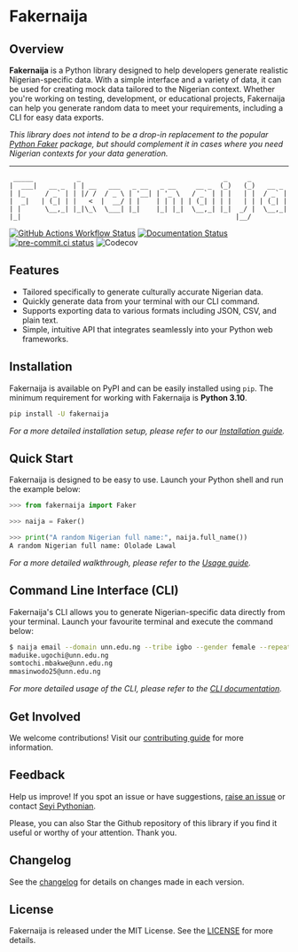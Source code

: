 # Fakernaija

## Overview

**Fakernaija** is a Python library designed to help developers generate realistic Nigerian-specific data. With a simple interface and a variety of data, it can be used for creating mock data tailored to the Nigerian context. Whether you're working on testing, development, or educational projects, Fakernaija can help you generate random data to meet your requirements, including a CLI for easy data exports.

_This library does not intend to be a drop-in replacement to the popular [Python Faker](https://faker.readthedocs.io/en/master/) package, but should complement it in cases where you need Nigerian contexts for your data generation._

----

```text
 _____           _                                    _     _
|  ___|   __ _  | | __   ___   _ __   _ __     __ _  (_)   (_)   __ _
| |_     / _` | | |/ /  / _ \ | '__| | '_ \   / _` | | |   | |  / _` |
|  _|   | (_| | |   <  |  __/ | |    | | | | | (_| | | |   | | | (_| |
| |      \__,_| |_|\_\  \___| |_|    |_| |_|  \__,_| |_|  _/ |  \__,_|
|_|                                                      |__/

```

[![GitHub Actions Workflow Status](https://img.shields.io/github/actions/workflow/status/Pythonian/fakernaija/.github%2Fworkflows%2Fci.yml)](https://github.com/Pythonian/fakernaija/actions)
[![Documentation Status](https://readthedocs.org/projects/fakernaija/badge/?version=latest)](https://fakernaija.readthedocs.io/en/latest/?badge=latest)
[![pre-commit.ci status](https://results.pre-commit.ci/badge/github/Pythonian/fakernaija/main.svg)](https://results.pre-commit.ci/latest/github/Pythonian/fakernaija/main)
![Codecov](https://img.shields.io/codecov/c/github/Pythonian/fakernaija)

## Features

* Tailored specifically to generate culturally accurate Nigerian data.
* Quickly generate data from your terminal with our CLI command.
* Supports exporting data to various formats including JSON, CSV, and plain text.
* Simple, intuitive API that integrates seamlessly into your Python web frameworks.

## Installation

Fakernaija is available on PyPI and can be easily installed using `pip`. The minimum requirement for working with Fakernaija is **Python 3.10**.

```bash
pip install -U fakernaija
```

_For a more detailed installation setup, please refer to our [Installation guide](https://fakernaija.readthedocs.io/en/latest/installation.html)._

## Quick Start

Fakernaija is designed to be easy to use. Launch your Python shell and run the example below:

```python
>>> from fakernaija import Faker

>>> naija = Faker()

>>> print("A random Nigerian full name:", naija.full_name())
A random Nigerian full name: Ololade Lawal
```

_For a more detailed walkthrough, please refer to the [Usage guide](https://fakernaija.readthedocs.io/en/latest/guide.html)._

## Command Line Interface (CLI)

Fakernaija's CLI allows you to generate Nigerian-specific data directly from your terminal. Launch your favourite terminal and execute the command below:

```bash
$ naija email --domain unn.edu.ng --tribe igbo --gender female --repeat 3
maduike.ugochi@unn.edu.ng
somtochi.mbakwe@unn.edu.ng
mmasinwodo25@unn.edu.ng
```

_For more detailed usage of the CLI, please refer to the [CLI documentation](https://fakernaija.readthedocs.io/en/latest/commands.html)._

## Get Involved

We welcome contributions! Visit our [contributing guide](https://fakernaija.readthedocs.io/en/latest/contributing.html) for more information.

## Feedback

Help us improve! If you spot an issue or have suggestions, [raise an issue](https://github.com/Pythonian/fakernaija/issues/new/choose) or contact [Seyi Pythonian](https://twitter.com/Ajibel).

Please, you can also Star the Github repository of this library if you find it useful or worthy of your attention. Thank you.

## Changelog

See the [changelog](https://fakernaija.readthedocs.io/en/latest/changelog.html) for details on changes made in each version.

## License

Fakernaija is released under the MIT License. See the [LICENSE](https://fakernaija.readthedocs.io/en/latest/license.html) for more details.
